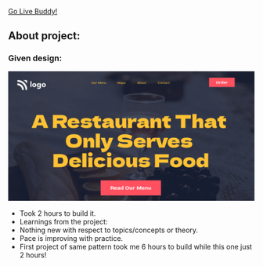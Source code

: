 [Go Live Buddy!](https://tushar-ojha-restaurant-home-page.netlify.app)

## About project:

### Given design:
![Design Image](/Design.png "Design Title")

- Took 2 hours to build it.
- Learnings from the project:
 - Nothing new with respect to topics/concepts or theory. 
 - Pace is improving with practice. 
  - First project of same pattern took me 6 hours to build while this one just 2 hours!
